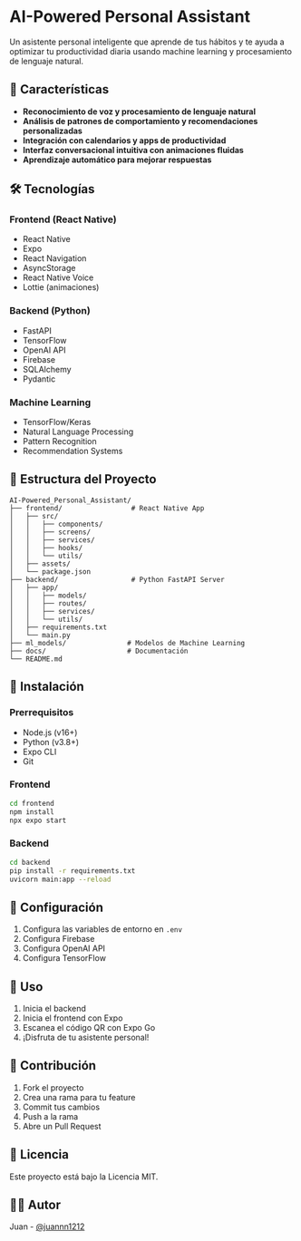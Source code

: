 # AI-Powered Personal Assistant

Un asistente personal inteligente que aprende de tus hábitos y te ayuda a optimizar tu productividad diaria usando machine learning y procesamiento de lenguaje natural.

## 🚀 Características

- **Reconocimiento de voz y procesamiento de lenguaje natural**
- **Análisis de patrones de comportamiento y recomendaciones personalizadas**
- **Integración con calendarios y apps de productividad**
- **Interfaz conversacional intuitiva con animaciones fluidas**
- **Aprendizaje automático para mejorar respuestas**

## 🛠️ Tecnologías

### Frontend (React Native)
- React Native
- Expo
- React Navigation
- AsyncStorage
- React Native Voice
- Lottie (animaciones)

### Backend (Python)
- FastAPI
- TensorFlow
- OpenAI API
- Firebase
- SQLAlchemy
- Pydantic

### Machine Learning
- TensorFlow/Keras
- Natural Language Processing
- Pattern Recognition
- Recommendation Systems

## 📁 Estructura del Proyecto

```
AI-Powered_Personal_Assistant/
├── frontend/                 # React Native App
│   ├── src/
│   │   ├── components/
│   │   ├── screens/
│   │   ├── services/
│   │   ├── hooks/
│   │   └── utils/
│   ├── assets/
│   └── package.json
├── backend/                  # Python FastAPI Server
│   ├── app/
│   │   ├── models/
│   │   ├── routes/
│   │   ├── services/
│   │   └── utils/
│   ├── requirements.txt
│   └── main.py
├── ml_models/               # Modelos de Machine Learning
├── docs/                    # Documentación
└── README.md
```

## 🚀 Instalación

### Prerrequisitos
- Node.js (v16+)
- Python (v3.8+)
- Expo CLI
- Git

### Frontend
```bash
cd frontend
npm install
npx expo start
```

### Backend
```bash
cd backend
pip install -r requirements.txt
uvicorn main:app --reload
```

## 🔧 Configuración

1. Configura las variables de entorno en `.env`
2. Configura Firebase
3. Configura OpenAI API
4. Configura TensorFlow

## 📱 Uso

1. Inicia el backend
2. Inicia el frontend con Expo
3. Escanea el código QR con Expo Go
4. ¡Disfruta de tu asistente personal!

## 🤝 Contribución

1. Fork el proyecto
2. Crea una rama para tu feature
3. Commit tus cambios
4. Push a la rama
5. Abre un Pull Request

## 📄 Licencia

Este proyecto está bajo la Licencia MIT.

## 👨‍💻 Autor

Juan - [@juannn1212](https://github.com/juannn1212)
